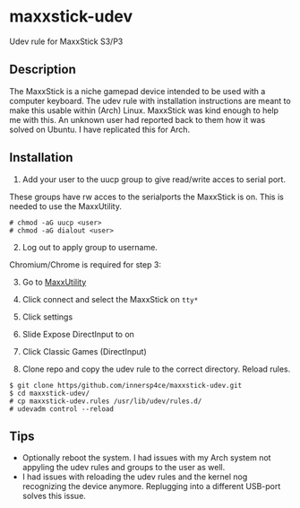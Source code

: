 # maxxstick-udev

Udev rule for MaxxStick S3/P3

## Description

The MaxxStick is a niche gamepad device intended to be used with a computer keyboard. The udev rule with installation instructions are meant to make this usable within (Arch) Linux.
MaxxStick was kind enough to help me with this. An unknown user had reported back to them how it was solved on Ubuntu. I have replicated this for Arch.

## Installation

1. Add your user to the uucp group to give read/write acces to serial port.

These groups have rw acces to the serialports the MaxxStick is on. This is needed to use the MaxxUtility.

```
# chmod -aG uucp <user>
# chmod -aG dialout <user>
```
2. Log out to apply group to username.

Chromium/Chrome is required for step 3:

3. Go to [MaxxUtility](https://maxxstick.com/MaxxUtility/)
4. Click connect and select the MaxxStick on `tty*`
5. Click settings
6. Slide Expose DirectInput to on
7. Click Classic Games (DirectInput)

7. Clone repo and copy the udev rule to the correct directory. Reload rules.
```
$ git clone https/github.com/innersp4ce/maxxstick-udev.git
$ cd maxxstick-udev/
# cp maxxstick-udev.rules /usr/lib/udev/rules.d/
# udevadm control --reload
```

## Tips
- Optionally reboot the system. I had issues with my Arch system not appyling the udev rules and groups to the user as well.
- I had issues with reloading the udev rules and the kernel nog recognizing the device anymore. Replugging into a different USB-port solves this issue.
